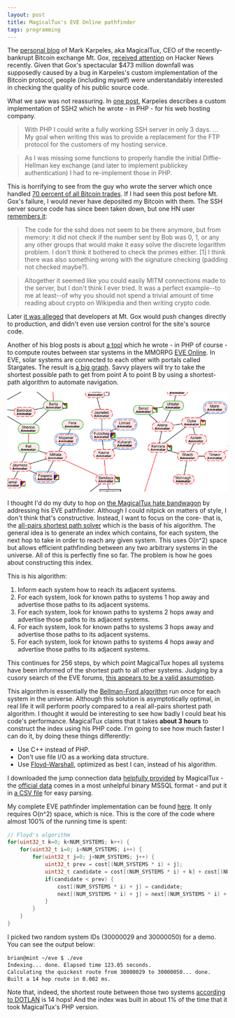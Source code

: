 ```yaml
---
layout: post
title: MagicalTux's EVE Online pathfinder
tags: programming
---
```


The [personal blog](http://blog.magicaltux.net/) of Mark Karpeles, aka MagicalTux, CEO of the recently-bankrupt Bitcoin exchange Mt. Gox, [received attention](https://news.ycombinator.com/item?id=7295932) on Hacker News recently. Given that Gox's spectacular $473 million downfall was supposedly caused by a bug in Karpeles's custom implementation of the Bitcoin protocol, people (including myself) were understandably interested in checking the quality of his public source code.

What we saw was not reassuring. In [one post](http://blog.magicaltux.net/2010/06/27/php-can-do-anything-what-about-some-ssh/), Karpeles describes a custom implementation of SSH2 which he wrote - in PHP - for his web hosting company. 

> With PHP I could write a fully working SSH server in only 3 days. ... My goal when writing this was to provide a replacement for the FTP protocol for the customers of my hosting service.

> As I was missing some functions to properly handle the initial Diffie-Hellman key exchange (and later to implement publickey authentication) I had to re-implement those in PHP.

This is horrifying to see from the guy who wrote the server which once handled [70 percent of all Bitcoin trades](http://www.wired.com/wiredenterprise/2013/11/mtgox/all/). If I had seen this post before Mt. Gox's failure, I would never have deposited my Bitcoin with them. The SSH server source code has since been taken down, but one HN user [remembers it](https://news.ycombinator.com/item?id=7335178):

> The code for the sshd does not seem to be there anymore, but from memory: it did not check if the number sent by Bob was 0, 1, or any any other groups that would make it easy solve the discrete logarithm problem. I don't think it bothered to check the primes either. [1] I think there was also something wrong with the signature checking (padding not checked maybe?).

> Altogether it seemed like you could easily MITM connections made to the server, but I don't think I ever tried. It was a perfect example--to me at least--of why you should not spend a trivial amount of time reading about crypto on Wikipedia and then writing crypto code.

Later [it was alleged](http://www.wired.com/wiredenterprise/2014/03/bitcoin-exchange/) that developers at Mt. Gox would push changes directly to production, and didn't even use version control for the site's source code.

Another of his blog posts is about [a tool](http://blog.magicaltux.net/2008/11/30/eve-online-pathfinder/) which he wrote - in PHP of course - to compute routes between star systems in the MMORPG [EVE Online](https://en.wikipedia.org/wiki/Eve_Online). In EVE, solar systems are connected to each other with portals called Stargates. The result is [a big graph](http://evemaps.dotlan.net/). Savvy players will try to take the shortest possible path to get from point A to point B by using a shortest-path algorithm to automate navigation.

![Systems map in EVE Online](/images/eve-systems.png)

I thought I'd do my duty to hop on [the MagicalTux hate bandwagon](https://news.ycombinator.com/item?id=7332391) by addressing his EVE pathfinder. Although I could nitpick on matters of style, I don't think that's constructive. Instead, I want to focus on the core- that is, the [all-pairs shortest path solver](https://en.wikipedia.org/wiki/Shortest_path_problem#All-pairs_shortest_paths) which is the basis of his algorithm. The general idea is to generate an index which contains, for each system, the next hop to take in order to reach any given system. This uses O(n^2) space but allows efficient pathfinding between any two arbitrary systems in the universe. All of this is perfectly fine so far. The problem is how he goes about constructing this index.

This is his algorithm:

1. Inform each system how to reach its adjacent systems.
2. For each system, look for known paths to systems 1 hop away and advertise those paths to its adjacent systems.
3. For each system, look for known paths to systems 2 hops away and advertise those paths to its adjacent systems.
4. For each system, look for known paths to systems 3 hops away and advertise those paths to its adjacent systems.
5. For each system, look for known paths to systems 4 hops away and advertise those paths to its adjacent systems.

This continues for 256 steps, by which point MagicalTux hopes all systems have been informed of the shortest path to all other systems. Judging by a cusory search of the EVE forums, [this appears to be a valid assumption](http://oldforums.eveonline.com/?a=topic&threadID=1363890). 

This algorithm is essentially the [Bellman-Ford algorithm](https://en.wikipedia.org/wiki/Bellman%E2%80%93Ford_algorithm) run once for each system in the universe. Although this solution is asymptotically optimal, in real life it will perform poorly compared to a real all-pairs shortest path algorithm. I thought it would be interesting to see how badly I could beat his code's performance. MagicalTux claims that it takes **about 3 hours** to construct the index using his PHP code. I'm going to see how much faster I can do it, by doing these things differently:

* Use C++ instead of PHP.
* Don't use file I/O as a working data structure.
* Use [Floyd-Warshall](https://en.wikipedia.org/wiki/Floyd%E2%80%93Warshall_algorithm), optimized as best I can, instead of his algorithm.

I downloaded the jump connection data [helpfully provided](http://files.magicaltux.net/eveonline/) by MagicalTux - the [official data](http://community.eveonline.com/community/fansites/toolkit/) comes in a most unhelpful binary MSSQL format - and put it in [a CSV file](https://gist.github.com/briangordon/8fa812fecccad11e1f17) for easy parsing.

My complete EVE pathfinder implementation can be found [here](https://gist.github.com/briangordon/9330167). It only requires O(n^2) space, which is nice. This is the core of the code where almost 100% of the running time is spent:

``` cpp
// Floyd's algorithm
for(uint32_t k=0; k<NUM_SYSTEMS; k++) {
    for(uint32_t i=0; i<NUM_SYSTEMS; i++) {
        for(uint32_t j=0; j<NUM_SYSTEMS; j++) {
            uint32_t prev = cost[(NUM_SYSTEMS * i) + j];
            uint32_t candidate = cost[(NUM_SYSTEMS * i) + k] + cost[(NUM_SYSTEMS * k) + j];
            if(candidate < prev) {
                cost[(NUM_SYSTEMS * i) + j] = candidate;
                next[(NUM_SYSTEMS * i) + j] = next[(NUM_SYSTEMS * i) + k];
            }
        }
    }
}
```

I picked two random system IDs (30000029 and 30000050) for a demo. You can see the output below:

    brian@mint ~/eve $ ./eve 
    Indexing... done. Elapsed time 123.05 seconds.
    Calculating the quickest route from 30000029 to 30000050... done.
    Built a 14 hop route in 0.002 ms.

Note that, indeed, the shortest route between those two systems [according to DOTLAN](http://evemaps.dotlan.net/route/Lachailes:Fera) is 14 hops! And the index was built in about 1% of the time that it took MagicalTux's PHP version.